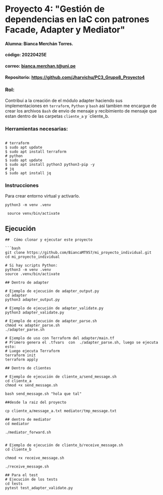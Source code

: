 # Proyecto 4: "Gestión de dependencias en IaC con patrones Facade, Adapter y Mediator"
#### Alumna: Bianca Merchán Torres.
#### código: 20220425E
#### correo: bianca.merchan.t@uni.pe
#### Repositorio: https://github.com/Jharvichu/PC3_Grupo8_Proyecto4

### Rol: 

Contribuí a la creación de el módulo adapter haciendo sus implementaciones en `terraform`, `Python` y `bash` asi tambien me encargue de crear los archivos `Bash` de envio de mensaje y recibimiento de mensaje que estan dentro de las carpetas `cliente_a`  y `cliente_b. 


### Herramientas necesarias:
```
 
# terraform
$ sudo apt update
$ sudo apt install terraform
# python
$ sudo apt update
$ sudo apt install python3 python3-pip -y
# jq
$ sudo apt install jq
```

### Instrucciones

Para crear entorno virtual y activarlo.
```
python3 -m venv .venv
```

```
 source venv/bin/activate
 ```


## Ejecución
```
##  Cómo clonar y ejecutar este proyecto

```bash
git clone https://github.com/BiancaMT957/mi_proyecto_individual.git
cd mi_proyecto_individual

# Si hay scripts Python:
python3 -m venv .venv
source .venv/bin/activate

## Dentro de adapter

# Ejemplo de ejecución de adapter_output.py
cd adapter
python3 adapter_output.py

# Ejemplo de ejecución de adapter_validate.py
python3 adapter_validate.py

# Ejemplo de ejecución de adapter_parse.sh
chmod +x adapter_parse.sh
./adapter_parse.sh

# Ejemplo de uso con Terraform del adapter/main.tf
# Primero genera el .tfvars  con  ./adapter_parse.sh, luego se ejecuta esto:
# Luego ejecuta Terraform
terraform init
terraform apply

## Dentro de clientes

# Ejemplo de ejecución de cliente_a/send_message.sh
cd cliente_a
chmod +x send_message.sh

bash send_message.sh "hola que tal"

##desde la raiz del proyecto

cp cliente_a/message_a.txt mediator/tmp_message.txt

## dentro de mediator
cd mediator

./mediator_forward.sh


# Ejemplo de ejecución de cliente_b/receive_message.sh
cd cliente_b

chmod +x receive_message.sh

./receive_message.sh

## Para el test
# Ejecución de los tests
cd tests
pytest test_adapter_validate.py





